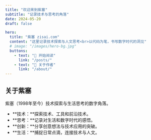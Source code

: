 ```yaml
---
title: "欢迎来到紫塞"
subtitle: "记录技术与思考的角落"
date: 2024-05-20
draft: false

hero:
  title: "紫塞 zisai.com"
  content: "这里记录技术探索与人文思考<br>以代码为笔，书写数字时代的洞见"
  # image: "/images/hero-bg.jpg"
  buttons:
    - text: "📖 开始阅读"
      link: "/posts/"
    - text: "👤 关于作者"
      link: "/about/"
---
```

## 关于紫塞
紫塞（1998年至今）技术探索与生活思考的数字角落。  
- **技术：**探索技术、工具和前沿技术。
- **思考：**记录对生活和数字时代的感悟。
- **创新：**分享创意想法与技术应用的突破。
- **生活：**捕捉日常点滴，连接技术与人文。